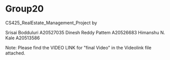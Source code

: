 # Group20
CS425_RealEstate_Management_Project
by

Srisai Bodduluri A20527035
Dinesh Reddy Pattem A20526683
Himanshu N. Kale A20513586


Note:
Please find the VIDEO LINK  for "final Video" in the Videolink file attached.
